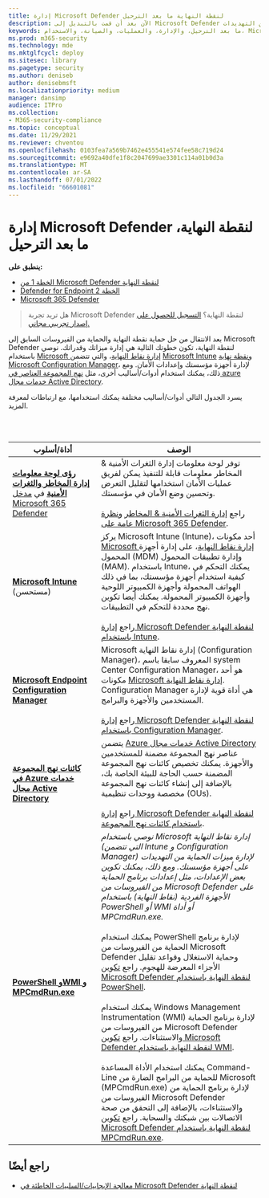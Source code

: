 ```yaml
---
title: إدارة Microsoft Defender لنقطة النهاية ما بعد الترحيل
description: الآن بعد أن قمت بالتبديل إلى Microsoft Defender لنقطة النهاية، فإن خطوتك التالية هي إدارة ميزات الحماية من التهديدات
keywords: ما بعد الترحيل، والإدارة، والعمليات، والصيانة، والاستخدام، Microsoft Defender لنقطة النهاية، edr
ms.prod: m365-security
ms.technology: mde
ms.mktglfcycl: deploy
ms.sitesec: library
ms.pagetype: security
ms.author: deniseb
author: denisebmsft
ms.localizationpriority: medium
manager: dansimp
audience: ITPro
ms.collection:
- M365-security-compliance
ms.topic: conceptual
ms.date: 11/29/2021
ms.reviewer: chventou
ms.openlocfilehash: 0103fea7a569b7462e455541e574fee58c719d24
ms.sourcegitcommit: e9692a40dfe1f8c2047699ae3301c114a01b0d3a
ms.translationtype: MT
ms.contentlocale: ar-SA
ms.lasthandoff: 07/01/2022
ms.locfileid: "66601081"
---
```

# <a name="manage-microsoft-defender-for-endpoint-post-migration"></a>إدارة Microsoft Defender لنقطة النهاية، ما بعد الترحيل

**ينطبق على:**
- [الخطة 1 من Microsoft Defender لنقطة النهاية](https://go.microsoft.com/fwlink/?linkid=2154037)
- [Defender for Endpoint الخطة 2](https://go.microsoft.com/fwlink/?linkid=2154037)
- [Microsoft 365 Defender](https://go.microsoft.com/fwlink/?linkid=2118804)

> هل تريد تجربة Microsoft Defender لنقطة النهاية؟ [التسجيل للحصول على إصدار تجريبي مجاني.](https://signup.microsoft.com/create-account/signup?products=7f379fee-c4f9-4278-b0a1-e4c8c2fcdf7e&ru=https://aka.ms/MDEp2OpenTrial?ocid=docs-wdatp-exposedapis-abovefoldlink)

بعد الانتقال من حل حماية نقطة النهاية والحماية من الفيروسات السابق إلى Microsoft Defender لنقطة النهاية، تكون خطوتك التالية هي إدارة ميزاتك وقدراتك. نوصي باستخدام [Microsoft إدارة نقاط النهاية](/mem/endpoint-manager-overview)، والتي تتضمن [Microsoft Intune](/mem/intune/fundamentals/what-is-intune) [ونقطة نهاية Microsoft Configuration Manager](/mem/configmgr/core/understand/introduction)، لإدارة أجهزة مؤسستك وإعدادات الأمان. ومع ذلك، يمكنك استخدام أدوات/أساليب أخرى، مثل [نهج المجموعة العناصر في azure خدمات مجال Active Directory](/azure/active-directory-domain-services/manage-group-policy).

يسرد الجدول التالي أدوات/أساليب مختلفة يمكنك استخدامها، مع ارتباطات لمعرفة المزيد.

<br/><br/>

|أداة/أسلوب|الوصف|
|---|---|
|**[رؤى لوحة معلومات إدارة المخاطر والثغرات الأمنية](/windows/security/threat-protection/microsoft-defender-atp/tvm-dashboard-insights)** في [مدخل Microsoft 365 Defender](https://security.microsoft.com/)|توفر لوحة معلومات إدارة الثغرات الأمنية & المخاطر معلومات قابلة للتنفيذ يمكن لفريق عمليات الأمان استخدامها لتقليل التعرض وتحسين وضع الأمان في مؤسستك. <br/><br/> راجع [إدارة الثغرات الأمنية & المخاطر](/microsoft-365/security/defender-endpoint/next-gen-threat-and-vuln-mgt) [ونظرة عامة على Microsoft 365 Defender](/microsoft-365/security/defender-endpoint/use).|
|**[Microsoft Intune](/mem/intune/fundamentals/what-is-intune)** (مستحسن)|يركز Microsoft Intune (Intune)، أحد مكونات [Microsoft إدارة نقاط النهاية](/mem/endpoint-manager-overview)، على إدارة أجهزة المحمول (MDM) وإدارة تطبيقات المحمول (MAM). باستخدام Intune، يمكنك التحكم في كيفية استخدام أجهزة مؤسستك، بما في ذلك الهواتف المحمولة وأجهزة الكمبيوتر اللوحية وأجهزة الكمبيوتر المحمولة. يمكنك أيضا تكوين نهج محددة للتحكم في التطبيقات. <br/><br/> راجع [إدارة Microsoft Defender لنقطة النهاية باستخدام Intune](manage-mde-post-migration-intune.md).|
|**[Microsoft Endpoint Configuration Manager](/mem/configmgr/core/understand/introduction)**|Microsoft إدارة نقاط النهاية (Configuration Manager)، المعروف سابقا باسم system Center Configuration Manager، هو أحد مكونات [Microsoft إدارة نقاط النهاية](/mem/endpoint-manager-overview). Configuration Manager هي أداة قوية لإدارة المستخدمين والأجهزة والبرامج. <br/><br/> راجع [إدارة Microsoft Defender لنقطة النهاية باستخدام Configuration Manager](manage-mde-post-migration-configuration-manager.md).|
|**[كائنات نهج المجموعة في Azure خدمات مجال Active Directory](/azure/active-directory-domain-services/manage-group-policy)**|يتضمن [Azure خدمات مجال Active Directory](/azure/active-directory-domain-services/overview) عناصر نهج المجموعة مضمنة للمستخدمين والأجهزة. يمكنك تخصيص كائنات نهج المجموعة المضمنة حسب الحاجة للبيئة الخاصة بك، بالإضافة إلى إنشاء كائنات نهج المجموعة مخصصة ووحدات تنظيمية (OUs). <br/><br/> راجع [إدارة Microsoft Defender لنقطة النهاية باستخدام كائنات نهج المجموعة](manage-mde-post-migration-group-policy-objects.md).|
|**[PowerShell وWMI و MPCmdRun.exe](manage-mde-post-migration-other-tools.md)**|*نوصي باستخدام Microsoft إدارة نقاط النهاية (التي تتضمن Intune و Configuration Manager) لإدارة ميزات الحماية من التهديدات على أجهزة مؤسستك. ومع ذلك، يمكنك تكوين بعض الإعدادات، مثل إعدادات برنامج الحماية من الفيروسات من Microsoft Defender على الأجهزة الفردية (نقاط النهاية) باستخدام PowerShell أو WMI أو أداة MPCmdRun.exe.* <br/><br/> يمكنك استخدام PowerShell لإدارة برنامج الحماية من الفيروسات من Microsoft Defender وحماية الاستغلال وقواعد تقليل الأجزاء المعرضة للهجوم. راجع [تكوين Microsoft Defender لنقطة النهاية باستخدام PowerShell](manage-mde-post-migration-other-tools.md#configure-microsoft-defender-for-endpoint-with-powershell). <br/><br/> يمكنك استخدام Windows Management Instrumentation (WMI) لإدارة برنامج الحماية من الفيروسات من Microsoft Defender والاستثناءات. راجع [تكوين Microsoft Defender لنقطة النهاية باستخدام WMI](manage-mde-post-migration-other-tools.md#configure-microsoft-defender-for-endpoint-with-windows-management-instrumentation-wmi). <br/><br/> يمكنك استخدام الأداة المساعدة Command-Line للحماية من البرامج الضارة من Microsoft (MPCmdRun.exe) لإدارة برنامج الحماية من الفيروسات من Microsoft Defender والاستثناءات، بالإضافة إلى التحقق من صحة الاتصالات بين شبكتك والسحابة. راجع [تكوين Microsoft Defender لنقطة النهاية باستخدام MPCmdRun.exe](manage-mde-post-migration-other-tools.md#configure-microsoft-defender-for-endpoint-with-microsoft-malware-protection-command-line-utility-mpcmdrunexe).|


## <a name="see-also"></a>راجع أيضًا

- [معالجة الإيجابيات/السلبيات الخاطئة في Microsoft Defender لنقطة النهاية](defender-endpoint-false-positives-negatives.md)
